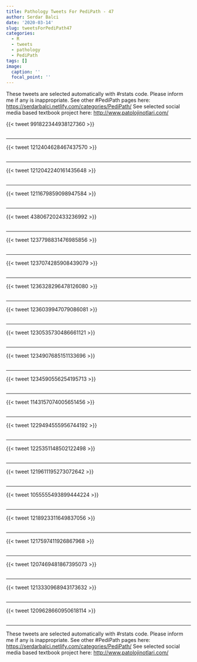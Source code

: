 ```yaml
---
title: Pathology Tweets For PediPath - 47
author: Serdar Balci
date: '2020-03-14'
slug: tweetsForPediPath47
categories:
  - R
  - tweets
  - pathology
  - PediPath
tags: []
image:
  caption: ''
  focal_point: ''
---
```



These tweets are selected automatically with #rstats code. Please inform me if any is inappropriate.
See other #PediPath pages here: https://serdarbalci.netlify.com/categories/PediPath/ 
See selected social media based textbook project here: http://www.patolojinotlari.com/

{{< tweet 991822344938127360 >}}
<br>
<br>
<hr>
{{< tweet 1212404628467437570 >}}
<br>
<br>
<hr>
{{< tweet 1212042240161435648 >}}
<br>
<br>
<hr>
{{< tweet 1211679859098947584 >}}
<br>
<br>
<hr>
{{< tweet 438067202433236992 >}}
<br>
<br>
<hr>
{{< tweet 1237798831476985856 >}}
<br>
<br>
<hr>
{{< tweet 1237074285908439079 >}}
<br>
<br>
<hr>
{{< tweet 1236328296478126080 >}}
<br>
<br>
<hr>
{{< tweet 1236039947079086081 >}}
<br>
<br>
<hr>
{{< tweet 1230535730486661121 >}}
<br>
<br>
<hr>
{{< tweet 1234907685151133696 >}}
<br>
<br>
<hr>
{{< tweet 1234590556254195713 >}}
<br>
<br>
<hr>
{{< tweet 1143157074005651456 >}}
<br>
<br>
<hr>
{{< tweet 1229494555956744192 >}}
<br>
<br>
<hr>
{{< tweet 1225351148502122498 >}}
<br>
<br>
<hr>
{{< tweet 1219611195273072642 >}}
<br>
<br>
<hr>
{{< tweet 1055555493899444224 >}}
<br>
<br>
<hr>
{{< tweet 1218923311649837056 >}}
<br>
<br>
<hr>
{{< tweet 1217597411926867968 >}}
<br>
<br>
<hr>
{{< tweet 1207469481867395073 >}}
<br>
<br>
<hr>
{{< tweet 1213330968943173632 >}}
<br>
<br>
<hr>
{{< tweet 1209628660950618114 >}}
<br>
<br>
<hr>


These tweets are selected automatically with #rstats code. Please inform me if any is inappropriate.
See other #PediPath pages here: https://serdarbalci.netlify.com/categories/PediPath/ 
See selected social media based textbook project here: http://www.patolojinotlari.com/
